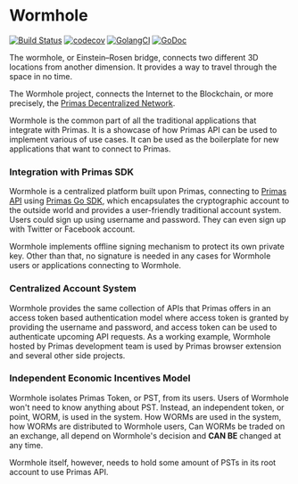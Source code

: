 # Wormhole

[![Build Status](https://travis-ci.com/primasio/wormhole.svg?branch=master)](https://travis-ci.com/primasio/wormhole)
[![codecov](https://codecov.io/gh/primasio/wormhole/branch/master/graph/badge.svg)](https://codecov.io/gh/primasio/wormhole)
[![GolangCI](https://golangci.com/badges/github.com/primasio/wormhole.svg)](https://golangci.com)
[![GoDoc](https://img.shields.io/badge/godoc-reference-blue.svg)](https://godoc.org/github.com/primasio/wormhole)

The wormhole, or Einstein–Rosen bridge, connects two different 3D locations from another dimension. It provides a way
to travel through the space in no time.

The Wormhole project, connects the Internet to the Blockchain, or more precisely, the
[Primas Decentralized Network](https://primas.io).

Wormhole is the common part of all the traditional applications that integrate with Primas. It is a showcase of how Primas
API can be used to implement various of use cases. It can be used as the boilerplate for new applications that want to
connect to Primas.

### Integration with Primas SDK

Wormhole is a centralized platform built upon Primas, connecting to [Primas API](https://github.com/primasio/primas-api-doc)
using [Primas Go SDK](https://github.com/primasio/primas-api-sdk-go), which encapsulates the cryptographic account to the
outside world and provides a user-friendly traditional account system. Users could sign up using username and password.
They can even sign up with Twitter or Facebook account.

Wormhole implements offline signing mechanism to protect its own private key. Other than that, no signature is needed in
any cases for Wormhole users or applications connecting to Wormhole.

### Centralized Account System

Wormhole provides the same collection of APIs that Primas offers in an access token based authentication model where
access token is granted by providing the username and password, and access token can be used to authenticate upcoming
API requests. As a working example, Wormhole hosted by Primas development team is used by Primas browser extension and
several other side projects.

### Independent Economic Incentives Model

Wormhole isolates Primas Token, or PST, from its users. Users of Wormhole won't need to know anything about PST.
Instead, an independent token, or point, WORM, is used in the system. How WORMs are used in the system, how WORMs are
distributed to Wormhole users, Can WORMs be traded on an exchange, all depend on Wormhole's decision and **CAN BE**
changed at any time.

Wormhole itself, however, needs to hold some amount of PSTs in its root account to use Primas API.
